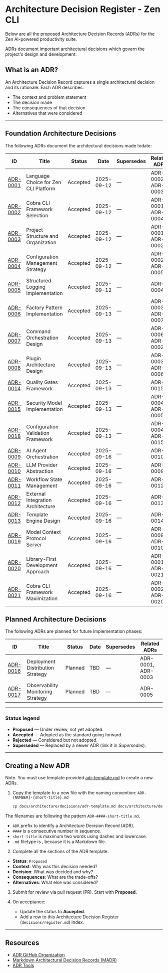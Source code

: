 # Architecture Decision Register - Zen CLI

Below are all the proposed Architecture Decision Records (ADRs) for the Zen AI-powered productivity suite.

ADRs document important architectural decisions which govern the project's design and development.

## What is an ADR?

An Architecture Decision Record captures a single architectural decision and its rationale. Each ADR describes:

- The context and problem statement
- The decision made
- The consequences of that decision
- Alternatives that were considered

---

## Foundation Architecture Decisions

The following ADRs document the architectural decisions made todate:

| ID                                               | Title                                   | Status   | Date       | Supersedes | Related ADRs       |
| ------------------------------------------------ | --------------------------------------- | -------- | ---------- | ---------- | ------------------ |
| [ADR-0001](ADR-0001-language-choice.md)          | Language Choice for Zen CLI Platform    | Accepted | 2025-09-12 | —          | ADR-0002, ADR-0003 |
| [ADR-0002](ADR-0002-cli-framework.md)            | Cobra CLI Framework Selection           | Accepted | 2025-09-12 | —          | ADR-0001, ADR-0004 |
| [ADR-0003](ADR-0003-project-structure.md)        | Project Structure and Organization      | Accepted | 2025-09-12 | —          | ADR-0001, ADR-0002 |
| [ADR-0004](ADR-0004-configuration-management.md) | Configuration Management Strategy       | Accepted | 2025-09-12 | —          | ADR-0002, ADR-0005 |
| [ADR-0005](ADR-0005-structured-logging.md)       | Structured Logging Implementation       | Accepted | 2025-09-12 | —          | ADR-0004           |
| [ADR-0006](ADR-0006-factory-pattern.md)          | Factory Pattern Implementation          | Accepted | 2025-09-13 | —          | ADR-0003, ADR-0007 |
| [ADR-0007](ADR-0007-command-orchestration.md)    | Command Orchestration Design            | Accepted | 2025-09-13 | —          | ADR-0006, ADR-0002 |
| [ADR-0008](ADR-0008-plugin-architecture.md)      | Plugin Architecture Design              | Accepted | 2025-09-13 | —          | ADR-0003, ADR-0006 |
| [ADR-0014](ADR-0014-quality-gates.md)            | Quality Gates Framework                 | Accepted | 2025-09-13 | —          | ADR-0015           |
| [ADR-0015](ADR-0015-security-model.md)           | Security Model Implementation           | Accepted | 2025-09-13 | —          | ADR-0004, ADR-0005 |
| [ADR-0018](ADR-0018-configuration-validation.md) | Configuration Validation Framework      | Accepted | 2025-09-13 | —          | ADR-0004, ADR-0015 |
| [ADR-0009](ADR-0009-agent-orchestration.md)      | AI Agent Orchestration                  | Accepted | 2025-09-16 | —          | ADR-0010           |
| [ADR-0010](ADR-0010-llm-abstraction.md)          | LLM Provider Abstraction                | Accepted | 2025-09-16 | —          | ADR-0009           |
| [ADR-0011](ADR-0011-workflow-management.md)      | Workflow State Management               | Accepted | 2025-09-16 | —          | ADR-0012           |
| [ADR-0012](ADR-0012-integration-architecture.md) | External Integration Architecture       | Accepted | 2025-09-16 | —          | ADR-0013           |
| [ADR-0013](ADR-0013-template-engine.md)          | Template Engine Design                  | Accepted | 2025-09-16 | —          | ADR-0014           |
| [ADR-0019](ADR-0019-mcp-server.md)               | Model Context Protocol Server           | Accepted | 2025-09-16 | —          | ADR-0009, ADR-0010 |
| [ADR-0020](ADR-0020-library-first.md)            | Library-First Development Approach     | Accepted | 2025-09-16 | —          | ADR-0001, ADR-0021 |
| [ADR-0021](ADR-0021-cobra-maximization.md)       | Cobra CLI Framework Maximization       | Accepted | 2025-09-16 | —          | ADR-0002, ADR-0020 |

## Planned Architecture Decisions

The following ADRs are planned for future implementation phases:

| ID                                               | Title                                   | Status   | Date       | Supersedes | Related ADRs       |
| ------------------------------------------------ | --------------------------------------- | -------- | ---------- | ---------- | ------------------ |
| [ADR-0016](ADR-0016-deployment-strategy.md)      | Deployment Distribution Strategy        | Planned  | TBD        | —          | ADR-0001, ADR-0003 |
| [ADR-0017](ADR-0017-observability-strategy.md)   | Observability Monitoring Strategy       | Planned  | TBD        | —          | ADR-0005           |


---

### Status legend

- **Proposed** — Under review, not yet adopted.
- **Accepted** — Adopted as the standard going forward.
- **Rejected** — Considered but not adopted.
- **Superseded** — Replaced by a newer ADR (link it in *Supersedes*).

---

## Creating a New ADR

Note. You must use template provided [adr-template.md](./adr-template.md) to create a new ADRs.

1. Copy the template to a new file with the naming convention: `ADR-{NUMBER}-{short-title}.md`

   ```bash
   cp docs/architecture/decisions/adr-template.md docs/architecture/decisions/adr/ADR-{####}-{short-title}.md
   ```

The filenames are following the pattern `ADR-####-short-title.md`.

- `ADR` prefix to identify a Architecture Decision Record (ADR).
- `####` is a consecutive number in sequence.
- `short-title` is maximum two words using dashes and lowercase.
- `.md` filetype is , because it is a Markdown file.

2. Complete all the sections of the ADR template.
  - **Status**: `Proposed`
  - **Context**: Why was this decision needed?
  - **Decision**: What was decided and why?
  - **Consequences**: What are the trade-offs?
  - **Alternatives**: What else was considered?

3. Submit for review via pull request (PR). Start with **Proposed**.

4. On acceptance:
   - Update the status to **Accepted**.
   - Add a row to this Architecture Decision Register (`decisions/register.md`) index.

---

## Resources

- [ADR GitHub Organization](https://adr.github.io/)
- [Markdown Architectural Decision Records (MADR)](https://adr.github.io/madr/)
- [ADR Tools](https://github.com/npryce/adr-tools)

